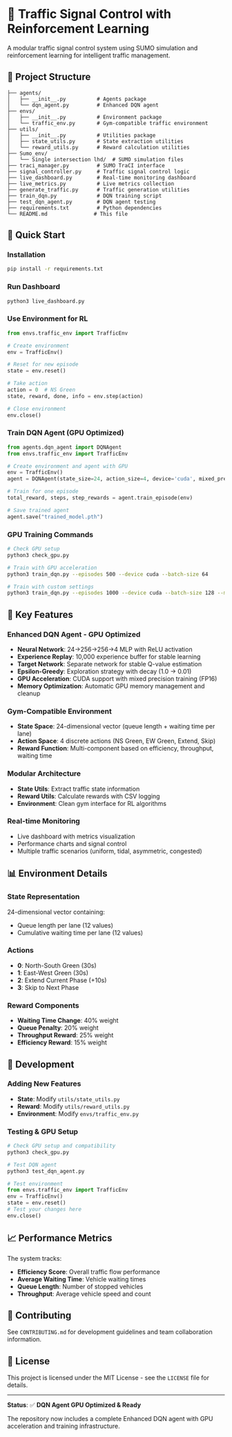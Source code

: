 # 🚦 Traffic Signal Control with Reinforcement Learning

A modular traffic signal control system using SUMO simulation and reinforcement learning for intelligent traffic management.

## 📁 **Project Structure**

```
├── agents/
│   ├── __init__.py          # Agents package
│   └── dqn_agent.py         # Enhanced DQN agent
├── envs/
│   ├── __init__.py          # Environment package
│   └── traffic_env.py       # Gym-compatible traffic environment
├── utils/
│   ├── __init__.py          # Utilities package
│   ├── state_utils.py       # State extraction utilities
│   └── reward_utils.py      # Reward calculation utilities
├── Sumo_env/
│   └── Single intersection lhd/  # SUMO simulation files
├── traci_manager.py         # SUMO TraCI interface
├── signal_controller.py     # Traffic signal control logic
├── live_dashboard.py        # Real-time monitoring dashboard
├── live_metrics.py          # Live metrics collection
├── generate_traffic.py      # Traffic generation utilities
├── train_dqn.py             # DQN training script
├── test_dqn_agent.py        # DQN agent testing
├── requirements.txt         # Python dependencies
└── README.md               # This file
```

## 🚀 **Quick Start**

### **Installation**
```bash
pip install -r requirements.txt
```

### **Run Dashboard**
```bash
python3 live_dashboard.py
```

### **Use Environment for RL**
```python
from envs.traffic_env import TrafficEnv

# Create environment
env = TrafficEnv()

# Reset for new episode
state = env.reset()

# Take action
action = 0  # NS Green
state, reward, done, info = env.step(action)

# Close environment
env.close()
```

### **Train DQN Agent (GPU Optimized)**
```python
from agents.dqn_agent import DQNAgent
from envs.traffic_env import TrafficEnv

# Create environment and agent with GPU
env = TrafficEnv()
agent = DQNAgent(state_size=24, action_size=4, device='cuda', mixed_precision=True)

# Train for one episode
total_reward, steps, step_rewards = agent.train_episode(env)

# Save trained agent
agent.save("trained_model.pth")
```

### **GPU Training Commands**
```bash
# Check GPU setup
python3 check_gpu.py

# Train with GPU acceleration
python3 train_dqn.py --episodes 500 --device cuda --batch-size 64

# Train with custom settings
python3 train_dqn.py --episodes 1000 --device cuda --batch-size 128 --memory-size 20000
```

## 🎯 **Key Features**

### **Enhanced DQN Agent - GPU Optimized**
- **Neural Network**: 24→256→256→4 MLP with ReLU activation
- **Experience Replay**: 10,000 experience buffer for stable learning
- **Target Network**: Separate network for stable Q-value estimation
- **Epsilon-Greedy**: Exploration strategy with decay (1.0 → 0.01)
- **GPU Acceleration**: CUDA support with mixed precision training (FP16)
- **Memory Optimization**: Automatic GPU memory management and cleanup

### **Gym-Compatible Environment**
- **State Space**: 24-dimensional vector (queue length + waiting time per lane)
- **Action Space**: 4 discrete actions (NS Green, EW Green, Extend, Skip)
- **Reward Function**: Multi-component based on efficiency, throughput, waiting time

### **Modular Architecture**
- **State Utils**: Extract traffic state information
- **Reward Utils**: Calculate rewards with CSV logging
- **Environment**: Clean gym interface for RL algorithms

### **Real-time Monitoring**
- Live dashboard with metrics visualization
- Performance charts and signal control
- Multiple traffic scenarios (uniform, tidal, asymmetric, congested)

## 📊 **Environment Details**

### **State Representation**
24-dimensional vector containing:
- Queue length per lane (12 values)
- Cumulative waiting time per lane (12 values)

### **Actions**
- **0**: North-South Green (30s)
- **1**: East-West Green (30s)  
- **2**: Extend Current Phase (+10s)
- **3**: Skip to Next Phase

### **Reward Components**
- **Waiting Time Change**: 40% weight
- **Queue Penalty**: 20% weight
- **Throughput Reward**: 25% weight
- **Efficiency Reward**: 15% weight

## 🔧 **Development**

### **Adding New Features**
- **State**: Modify `utils/state_utils.py`
- **Reward**: Modify `utils/reward_utils.py`
- **Environment**: Modify `envs/traffic_env.py`

### **Testing & GPU Setup**
```python
# Check GPU setup and compatibility
python3 check_gpu.py

# Test DQN agent
python3 test_dqn_agent.py

# Test environment
from envs.traffic_env import TrafficEnv
env = TrafficEnv()
state = env.reset()
# Test your changes here
env.close()
```

## 📈 **Performance Metrics**

The system tracks:
- **Efficiency Score**: Overall traffic flow performance
- **Average Waiting Time**: Vehicle waiting times
- **Queue Length**: Number of stopped vehicles
- **Throughput**: Average vehicle speed and count

## 🤝 **Contributing**

See `CONTRIBUTING.md` for development guidelines and team collaboration information.

## 📄 **License**

This project is licensed under the MIT License - see the `LICENSE` file for details.

---

**Status**: ✅ **DQN Agent GPU Optimized & Ready**

The repository now includes a complete Enhanced DQN agent with GPU acceleration and training infrastructure.
